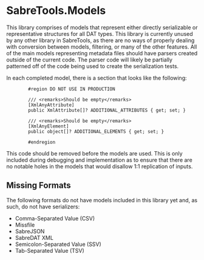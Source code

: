 # SabreTools.Models

This library comprises of models that represent either directly serializable or representative structures for all DAT types. This library is currently unused by any other library in SabreTools, as there are no ways of properly dealing with conversion between models, filtering, or many of the other features. All of the main models representing metadata files should have parsers created outside of the current code. The parser code will likely be partially patterned off of the code being used to create the serialization tests.

In each completed model, there is a section that looks like the following:
```
        #region DO NOT USE IN PRODUCTION

        /// <remarks>Should be empty</remarks>
        [XmlAnyAttribute]
        public XmlAttribute[]? ADDITIONAL_ATTRIBUTES { get; set; }

        /// <remarks>Should be empty</remarks>
        [XmlAnyElement]
        public object[]? ADDITIONAL_ELEMENTS { get; set; }

        #endregion
```

This code should be removed before the models are used. This is only included during debugging and implementation as to ensure that there are no notable holes in the models that would disallow 1:1 replication of inputs.

## Missing Formats

The following formats do not have models included in this library yet and, as such, do not have serializers:

- Comma-Separated Value (CSV)
- Missfile
- SabreJSON
- SabreDAT XML
- Semicolon-Separated Value (SSV)
- Tab-Separated Value (TSV)